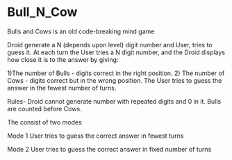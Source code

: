 # Bull_N_Cow

Bulls and Cows is an old code-breaking mind game

Droid generate a N (depends upon level) digit number and User, tries to guess it.
At each turn the User tries a N digit number, and the Droid displays how close it is to the answer by giving:

1)The number of Bulls - digits correct in the right position.
2) The number of Cows - digits correct but in the wrong position.
The User tries to guess the answer in the fewest number of turns.

Rules-
Droid cannot generate number with repeated digits and 0 in it.
Bulls are counted before Cows.

The consist of two modes 

Mode 1
User tries to guess the correct answer in fewest turns

Mode 2
User tries to guess the correct answer in fixed number of turns
